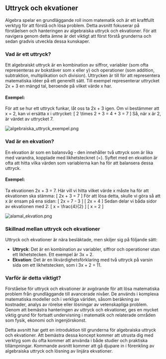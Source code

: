 ## Uttryck och ekvationer

Algebra spelar en grundläggande roll inom matematik och är ett kraftfullt verktyg för att förstå och lösa problem. Detta avsnitt fokuserar på förståelsen och hanteringen av algebraiska uttryck och ekvationer. För att navigera genom detta ämne är det viktigt att först förstå grunderna och sedan gradvis utveckla dessa kunskaper.

### Vad är ett uttryck?

Ett algebraiskt uttryck är en kombination av siffror, variabler (som ofta representeras av bokstäver som x eller y) och operationer (som addition, subtraktion, multiplikation och division). Uttrycken är till för att representera matematiska idéer på ett generellt sätt. Till exempel representerar uttrycket 2x + 3 en mängd tal, beroende på vilket värde x har.

#### Exempel:
För att se hur ett uttryck funkar, låt oss ta 2x + 3 igen. Om vi bestämmer att x = 2, kan vi ersätta x i uttrycket:
\[ 2 \times 2 + 3 = 4 + 3 = 7 \]
Så, när x är 2, är värdet av uttrycket 7.

![algebraiska_uttryck_exempel.png](algebraiska_uttryck_exempel.png)

### Vad är en ekvation?

En ekvation är som en balansvåg - den innehåller två uttryck som är lika med varandra, kopplade med likhetstecknet (=). Syftet med en ekvation är ofta att hitta vilka värden som variablerna kan ha för att balansera dessa uttryck.

#### Exempel:
Ta ekvationen 2x + 3 = 7. Här vill vi hitta vilket värde x måste ha för att ekvationen ska stämma:
\[ 2x + 3 = 7 \]
För att lösa detta, skulle vi göra så att x är ensam på ena sidan:
\[ 2x = 7 - 3 \]
\[ 2x = 4 \]
Sedan delar vi båda sidor av ekvationen med 2:
\[ x = \frac{4}{2} \]
\[ x = 2 \]

![alamal_ekvation.png](alamal_ekvation.png)

### Skillnad mellan uttryck och ekvationer

Uttryck och ekvationer är nära besläktade, men skiljer sig på följande sätt:

- **Uttryck**: Det är en kombination av variabler, siffror och operationer utan ett likhetstecken. Ett exempel är 3x + 2.
- **Ekvation**: Det är en likvärdighetsförklaring med två uttryck på varsin sida om ett likhetstecken, som i 3x + 2 = 11.

### Varför är detta viktigt?

Förståelse för uttryck och ekvationer är avgörande för att lösa matematiska problem från grundläggande till avancerade nivåer. De används i komplexa matematiska modeller och i verkliga världen, såsom beräkning av kostnader, analys av rörelse eller lösningar av vetenskapliga problem. Genom att bemästra hanteringen av uttryck och ekvationer, ges en mycket viktig grund för fortsatt undervisning i matematik och relaterade områden som fysik, ekonomi och ingenjörskonst.

Detta avsnitt har gett en introduktion till grunderna för algebraiska uttryck och ekvationer. Att bemästra dessa koncept kommer att utrusta dig med verktyg som du ofta kommer att använda i både studier och praktiska tillämpningar. Kommande avsnitt kommer att gå djupare in i förenkling av algebraiska uttryck och lösning av linjära ekvationer.
